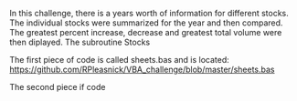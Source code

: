 In this challenge, there is a years worth of information for different stocks.  The individual stocks were summarized for the year and then compared.  The greatest percent increase, decrease and greatest total volume were then diplayed.  The subroutine Stocks 

The first piece of code is called sheets.bas and is located:
https://github.com/RPleasnick/VBA_challenge/blob/master/sheets.bas

The second piece if code
